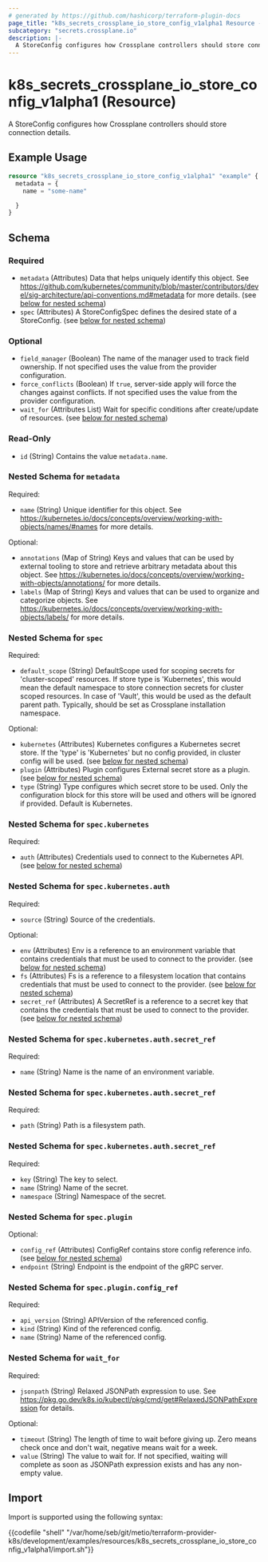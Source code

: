 ```yaml
---
# generated by https://github.com/hashicorp/terraform-plugin-docs
page_title: "k8s_secrets_crossplane_io_store_config_v1alpha1 Resource - terraform-provider-k8s"
subcategory: "secrets.crossplane.io"
description: |-
  A StoreConfig configures how Crossplane controllers should store connection details.
---
```


# k8s_secrets_crossplane_io_store_config_v1alpha1 (Resource)

A StoreConfig configures how Crossplane controllers should store connection details.

## Example Usage

```terraform
resource "k8s_secrets_crossplane_io_store_config_v1alpha1" "example" {
  metadata = {
    name = "some-name"

  }
}
```

<!-- schema generated by tfplugindocs -->
## Schema

### Required

- `metadata` (Attributes) Data that helps uniquely identify this object. See https://github.com/kubernetes/community/blob/master/contributors/devel/sig-architecture/api-conventions.md#metadata for more details. (see [below for nested schema](#nestedatt--metadata))
- `spec` (Attributes) A StoreConfigSpec defines the desired state of a StoreConfig. (see [below for nested schema](#nestedatt--spec))

### Optional

- `field_manager` (Boolean) The name of the manager used to track field ownership. If not specified uses the value from the provider configuration.
- `force_conflicts` (Boolean) If `true`, server-side apply will force the changes against conflicts. If not specified uses the value from the provider configuration.
- `wait_for` (Attributes List) Wait for specific conditions after create/update of resources. (see [below for nested schema](#nestedatt--wait_for))

### Read-Only

- `id` (String) Contains the value `metadata.name`.

<a id="nestedatt--metadata"></a>
### Nested Schema for `metadata`

Required:

- `name` (String) Unique identifier for this object. See https://kubernetes.io/docs/concepts/overview/working-with-objects/names/#names for more details.

Optional:

- `annotations` (Map of String) Keys and values that can be used by external tooling to store and retrieve arbitrary metadata about this object. See https://kubernetes.io/docs/concepts/overview/working-with-objects/annotations/ for more details.
- `labels` (Map of String) Keys and values that can be used to organize and categorize objects. See https://kubernetes.io/docs/concepts/overview/working-with-objects/labels/ for more details.


<a id="nestedatt--spec"></a>
### Nested Schema for `spec`

Required:

- `default_scope` (String) DefaultScope used for scoping secrets for 'cluster-scoped' resources. If store type is 'Kubernetes', this would mean the default namespace to store connection secrets for cluster scoped resources. In case of 'Vault', this would be used as the default parent path. Typically, should be set as Crossplane installation namespace.

Optional:

- `kubernetes` (Attributes) Kubernetes configures a Kubernetes secret store. If the 'type' is 'Kubernetes' but no config provided, in cluster config will be used. (see [below for nested schema](#nestedatt--spec--kubernetes))
- `plugin` (Attributes) Plugin configures External secret store as a plugin. (see [below for nested schema](#nestedatt--spec--plugin))
- `type` (String) Type configures which secret store to be used. Only the configuration block for this store will be used and others will be ignored if provided. Default is Kubernetes.

<a id="nestedatt--spec--kubernetes"></a>
### Nested Schema for `spec.kubernetes`

Required:

- `auth` (Attributes) Credentials used to connect to the Kubernetes API. (see [below for nested schema](#nestedatt--spec--kubernetes--auth))

<a id="nestedatt--spec--kubernetes--auth"></a>
### Nested Schema for `spec.kubernetes.auth`

Required:

- `source` (String) Source of the credentials.

Optional:

- `env` (Attributes) Env is a reference to an environment variable that contains credentials that must be used to connect to the provider. (see [below for nested schema](#nestedatt--spec--kubernetes--auth--env))
- `fs` (Attributes) Fs is a reference to a filesystem location that contains credentials that must be used to connect to the provider. (see [below for nested schema](#nestedatt--spec--kubernetes--auth--fs))
- `secret_ref` (Attributes) A SecretRef is a reference to a secret key that contains the credentials that must be used to connect to the provider. (see [below for nested schema](#nestedatt--spec--kubernetes--auth--secret_ref))

<a id="nestedatt--spec--kubernetes--auth--env"></a>
### Nested Schema for `spec.kubernetes.auth.secret_ref`

Required:

- `name` (String) Name is the name of an environment variable.


<a id="nestedatt--spec--kubernetes--auth--fs"></a>
### Nested Schema for `spec.kubernetes.auth.secret_ref`

Required:

- `path` (String) Path is a filesystem path.


<a id="nestedatt--spec--kubernetes--auth--secret_ref"></a>
### Nested Schema for `spec.kubernetes.auth.secret_ref`

Required:

- `key` (String) The key to select.
- `name` (String) Name of the secret.
- `namespace` (String) Namespace of the secret.




<a id="nestedatt--spec--plugin"></a>
### Nested Schema for `spec.plugin`

Optional:

- `config_ref` (Attributes) ConfigRef contains store config reference info. (see [below for nested schema](#nestedatt--spec--plugin--config_ref))
- `endpoint` (String) Endpoint is the endpoint of the gRPC server.

<a id="nestedatt--spec--plugin--config_ref"></a>
### Nested Schema for `spec.plugin.config_ref`

Required:

- `api_version` (String) APIVersion of the referenced config.
- `kind` (String) Kind of the referenced config.
- `name` (String) Name of the referenced config.




<a id="nestedatt--wait_for"></a>
### Nested Schema for `wait_for`

Required:

- `jsonpath` (String) Relaxed JSONPath expression to use. See https://pkg.go.dev/k8s.io/kubectl/pkg/cmd/get#RelaxedJSONPathExpression for details.

Optional:

- `timeout` (String) The length of time to wait before giving up. Zero means check once and don't wait, negative means wait for a week.
- `value` (String) The value to wait for. If not specified, waiting will complete as soon as JSONPath expression exists and has any non-empty value.

## Import

Import is supported using the following syntax:

{{codefile "shell" "/var/home/seb/git/metio/terraform-provider-k8s/development/examples/resources/k8s_secrets_crossplane_io_store_config_v1alpha1/import.sh"}}
